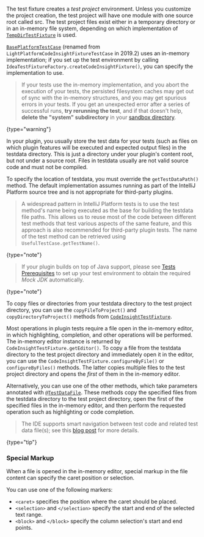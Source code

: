 [//]: # (title: Test Project and Testdata Directories)

<!-- Copyright 2000-2021 JetBrains s.r.o. and other contributors. Use of this source code is governed by the Apache 2.0 license that can be found in the LICENSE file. -->

The test fixture creates a *test project* environment.
Unless you customize the project creation, the test project will have one module with one source root called <path>src</path>.
The test project files exist either in a temporary directory or in an in-memory file system, depending on which implementation of [`TempDirTestFixture`](upsource:///platform/testFramework/src/com/intellij/testFramework/fixtures/TempDirTestFixture.java) is used.

[`BasePlatformTestCase`](upsource:///platform/testFramework/src/com/intellij/testFramework/fixtures/BasePlatformTestCase.java) (renamed from `LightPlatformCodeInsightFixtureTestCase` in 2019.2) uses an in-memory implementation; if you set up the test environment by calling `IdeaTestFixtureFactory.createCodeInsightFixture()`, you can specify the implementation to use.

 > If your tests use the in-memory implementation, and you abort the execution of your tests, the persisted filesystem caches may get out of sync with the in-memory structures, and you may get spurious errors in your tests.
 > If you get an unexpected error after a series of successful runs, **try rerunning the test**, and if that doesn't help, **delete the "system" subdirectory** in your [sandbox directory](ide_development_instance.md#the-development-instance-sandbox-directory).
 >
 {type="warning"}

In your plugin, you usually store the test data for your tests (such as files on which plugin features will be executed and expected output files) in the <path>testdata</path> directory.
This is just a directory under your plugin's content root, but not under a source root.
Files in <path>testdata</path> usually are not valid source code and must not be compiled.

To specify the location of <path>testdata</path>, you must override the `getTestDataPath()` method.
The default implementation assumes running as part of the IntelliJ Platform source tree and is not appropriate for third-party plugins.

 > A widespread pattern in IntelliJ Platform tests is to use the test method's name being executed as the base for building the <path>testdata</path> file paths.
 > This allows us to reuse most of the code between different test methods that test various aspects of the same feature, and this approach is also recommended for third-party plugin tests.
 > The name of the test method can be retrieved using `UsefulTestCase.getTestName()`.
 >
 {type="note"}

 >  If your plugin builds on top of Java support, please see [Tests Prerequisites](tests_prerequisites.md) to set up your test environment to obtain the required _Mock JDK_ automatically.
 >
 {type="note"}

To copy files or directories from your <path>testdata</path> directory to the test project directory, you can use the `copyFileToProject()` and `copyDirectoryToProject()` methods from [`CodeInsightTestFixture`](upsource:///platform/testFramework/src/com/intellij/testFramework/fixtures/CodeInsightTestFixture.java).

Most operations in plugin tests require a file open in the in-memory editor, in which highlighting, completion, and other operations will be performed.
The in-memory editor instance is returned by `CodeInsightTestFixture.getEditor()`.
To copy a file from the <path>testdata</path> directory to the test project directory and immediately open it in the editor, you can use the `CodeInsightTestFixture.configureByFile()` or `configureByFiles()` methods.
The latter copies multiple files to the test project directory and opens the *first* of them in the in-memory editor.

Alternatively, you can use one of the other methods, which take parameters annotated with [`@TestDataFile`](upsource:///platform/testFramework/src/com/intellij/testFramework/TestDataFile.java).
These methods copy the specified files from the <path>testdata</path> directory to the test project directory, open the first of the specified files in the in-memory editor, and then perform the requested operation such as highlighting or code completion.

 > The IDE supports smart navigation between test code and related test data file(s); see this [blog post](https://blog.jetbrains.com/platform/2017/10/improvements-in-testing-intellij-platform-plugins/) for more details.
 >
 {type="tip"}

### Special Markup
When a file is opened in the in-memory editor, special markup in the file content can specify the caret position or selection.

You can use one of the following markers:
* `<caret>` specifies the position where the caret should be placed.
* `<selection>` and `</selection>` specify the start and end of the selected text range.
* `<block>` and `</block>` specify the column selection's start and end points.